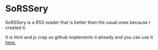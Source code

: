 # SoRSSery

SoRSSery is a RSS reader that is better than the usual ones because I created it.

It is html and js crap so github implements it already and you can use it [here.](http://htmlpreview.github.io/?https://github.com/Erzender/SoRRSery/blob/master/saucisse.html)
